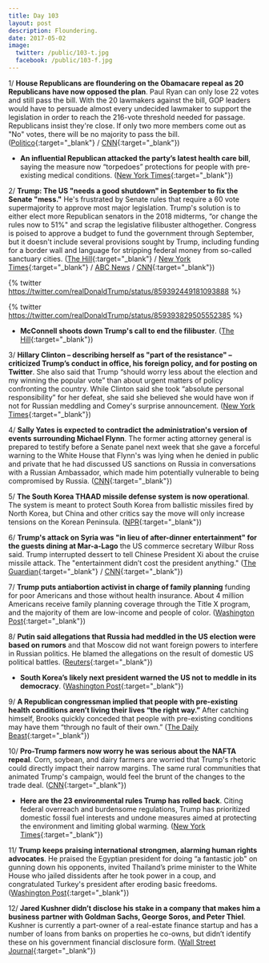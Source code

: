 ```yaml
---
title: Day 103
layout: post
description: Floundering.
date: 2017-05-02
image:
  twitter: /public/103-t.jpg
  facebook: /public/103-f.jpg
---
```


1/ **House Republicans are floundering on the Obamacare repeal as 20 Republicans have now opposed the plan**. Paul Ryan can only lose 22 votes and still pass the bill. With the 20 lawmakers against the bill, GOP leaders would have to persuade almost every undecided lawmaker to support the legislation in order to reach the 216-vote threshold needed for passage. Republicans insist they're close. If only two more members come out as "No" votes, there will be no majority to pass the bill.  ([Politico](http://www.politico.com/story/2017/05/02/republicans-obamacare-repeal-votes-237871){:target="_blank"} / [CNN](http://www.cnn.com/2017/05/02/politics/health-care-bill/){:target="_blank"})

* **An influential Republican attacked the party’s latest health care bill**, saying the measure now “torpedoes” protections for people with pre-existing medical conditions. ([New York Times](https://www.nytimes.com/2017/05/02/us/politics/health-care-paul-ryan-fred-upton-congress.html){:target="_blank"})
 
2/ **Trump: The US "needs a good shutdown" in September to fix the Senate "mess."** He's frustrated by Senate rules that require a 60 vote supermajority to approve most major legislation. Trump's solution is to either elect more Republican senators in the 2018 midterms, “or change the rules now to 51%" and scrap the legislative filibuster althogether. Congress is poised to approve a budget to fund the government through September, but it doesn't include several provisions sought by Trump, including funding for a border wall and language for stripping federal money from so-called sanctuary cities. ([The Hill](http://thehill.com/homenews/administration/331512-trump-us-needs-a-good-shutdown){:target="_blank"} / [New York Times](https://www.nytimes.com/2017/05/02/us/politics/good-shutdown-congress-trump.html){:target="_blank"} / [ABC News](http://abcnews.go.com/Politics/wireStory/trump-us-september-shutdown-fix-senate-mess-47154761) / [CNN](http://www.cnn.com/2017/05/02/politics/donald-trump-shutdown-tweet/){:target="_blank"})

{% twitter https://twitter.com/realDonaldTrump/status/859392449181093888 %}

{% twitter https://twitter.com/realDonaldTrump/status/859393829505552385 %}

* **McConnell shoots down Trump's call to end the filibuster**. ([The Hill](http://thehill.com/blogs/floor-action/senate/331597-mcconnell-shoots-down-trumps-call-to-end-the-filibuster){:target="_blank"})

3/ **Hillary Clinton – describing herself as "part of the resistance" – criticized Trump’s conduct in office, his foreign policy, and for posting on Twitter**. She also said that Trump “should worry less about the election and my winning the popular vote” than about urgent matters of policy confronting the country. While Clinton said she took “absolute personal responsibility” for her defeat, she said she believed she would have won if not for Russian meddling and Comey's surprise announcement. ([New York Times](https://www.nytimes.com/2017/05/02/us/clinton-trump-interview.html){:target="_blank"})

4/ **Sally Yates is expected to contradict the administration's version of events surrounding Michael Flynn**. The former acting attorney general is prepared to testify before a Senate panel next week that she gave a forceful warning to the White House that Flynn's was lying when he denied in public and private that he had discussed US sanctions on Russia in conversations with a Russian Ambassador, which made him potentially vulnerable to being compromised by Russia. ([CNN](http://www.cnn.com/2017/05/02/politics/sally-yates-michael-flynn-testimony-contradict/index.html){:target="_blank"})

5/ **The South Korea THAAD missile defense system is now operational**. The system is meant to protect South Korea from ballistic missiles fired by North Korea, but China and other critics say the move will only increase tensions on the Korean Peninsula. ([NPR](http://www.npr.org/sections/thetwo-way/2017/05/02/526539850/u-s-says-thaad-missile-system-in-south-korea-is-now-operational){:target="_blank"})

6/ **Trump's attack on Syria was "in lieu of after-dinner entertainment" for the guests dining at Mar-a-Lago** the US commerce secretary  Wilbur Ross said. Trump interrupted dessert to tell Chinese President Xi about the cruise missile attack. The "entertainment didn’t cost the president anything." ([The Guardian](https://www.theguardian.com/us-news/2017/may/02/trumps-attack-on-syria-after-dinner-entertainment-wilbur-ross-commerce-secretary){:target="_blank"} / [CNN](http://www.cnn.com/2017/05/01/politics/wilbur-ross-syria-entertainment/index.html){:target="_blank"})

7/ **Trump puts antiabortion activist in charge of family planning** funding for poor Americans and those without health insurance. About 4 million Americans receive family planning coverage through the Title X program, and the majority of them are low-income and people of color. ([Washington Post](https://www.washingtonpost.com/news/powerpost/wp/2017/05/01/trump-picks-antiabortion-activist-to-head-hhs-family-planning-program/){:target="_blank"})

8/ **Putin said allegations that Russia had meddled in the US election were based on rumors** and that Moscow did not want foreign powers to interfere in Russian politics. He blamed the allegations on the result of domestic US political battles. ([Reuters](http://www.reuters.com/article/us-russia-germany-election-idUSKBN17Y1MB){:target="_blank"})

* **South Korea’s likely next president warned the US not to meddle in its democracy**. ([Washington Post](https://www.washingtonpost.com/world/south-koreas-likely-next-president-warns-the-us-not-to-meddle-in-its-democracy/2017/05/02/2295255e-29c1-11e7-9081-f5405f56d3e4_story.html){:target="_blank"})

9/ **A Republican congressman implied that people with pre-existing health conditions aren’t living their lives “the right way.”** After catching himself, Brooks quickly conceded that people with pre-existing conditions may have them “through no fault of their own.” ([The Daily Beast](http://www.thedailybeast.com/cheats/2017/05/01/gop-lawmaker-those-with-pre-existing-conditions-not-living-the-right-way){:target="_blank"})

10/ **Pro-Trump farmers now worry he was serious about the NAFTA repeal**. Corn, soybean, and dairy farmers are worried that Trump's rhetoric could directly impact their narrow margins. The same rural communities that animated Trump's campaign, would feel the brunt of the changes to the trade deal. ([CNN](http://www.cnn.com/2017/05/02/politics/trump-nafta-farmers/){:target="_blank"})

* **Here are the 23 environmental rules Trump has rolled back**. Citing federal overreach and burdensome regulations, Trump has prioritized domestic fossil fuel interests and undone measures aimed at protecting the environment and limiting global warming. ([New York Times](https://www.nytimes.com/interactive/2017/05/02/climate/environmental-rules-reversed-trump-100-days.html){:target="_blank"})

11/ **Trump keeps praising international strongmen, alarming human rights advocates**. He praised the Egyptian president for doing “a fantastic job" on gunning down his opponents, invited Thailand’s prime minister to the White House who jailed dissidents after he took power in a coup, and congratulated Turkey's president after eroding basic freedoms. ([Washington Post](https://www.washingtonpost.com/politics/trump-keeps-praising-international-strongmen-alarming-human-rights-advocates/2017/05/01/6848d018-2e81-11e7-9dec-764dc781686f_story.html){:target="_blank"})

12/ **Jared Kushner didn’t disclose his stake in a company that makes him a business partner with Goldman Sachs, George Soros, and Peter Thiel**. Kushner is currently a part-owner of a real-estate finance startup and has a number of loans from banks on properties he co-owns, but didn’t identify these on his government financial disclosure form. ([Wall Street Journal](https://www.wsj.com/articles/trump-adviser-jared-kushner-didnt-disclose-startup-stake-1493717405){:target="_blank"})